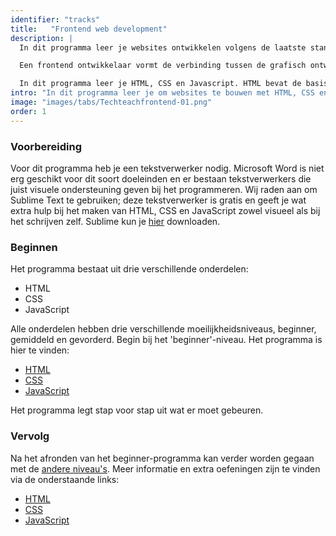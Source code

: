 ```yaml
---
identifier: "tracks"
title:	 "Frontend web development"
description: |
  In dit programma leer je websites ontwikkelen volgens de laatste standaarden en trends op het gebied van web development.

  Een frontend ontwikkelaar vormt de verbinding tussen de grafisch ontwerper, die het ontwerp voor de website maakt, en de backend ontwikkelaar, die de logica inbouwt om de acties van gebruikers op je website af te handelen. Vandaag de dag is de rol van een frontend ontwikkelaar veelzijdig en creatief door alle verschillende apparaten waarmee gebruikers je applicatie bezoeken, zoals smartphones, tablets en 'gewone' browsers.

  In dit programma leer je HTML, CSS en Javascript. HTML bevat de basis bouwstenen voor een website, met CSS kun je HTML meer opmaak geven en JavaScript dient voor het interactief maken van je pagina, dynamisch inladen van nieuwe informatie en snel visuele feedback kunnen geven aan je gebruikers.
intro: "In dit programma leer je om websites te bouwen met HTML, CSS en JavaScript. Van ieder onderdeel zul je eerst een introductie krijgen daarna heb je de mogelijkheid om je verder te verdiepen in de verschillende onderdelen."
image: "images/tabs/Techteachfrontend-01.png"
order: 1
---
```


### Voorbereiding
Voor dit programma heb je een tekstverwerker nodig. Microsoft Word is niet erg geschikt voor dit soort doeleinden en er bestaan tekstverwerkers die juist visuele ondersteuning geven bij het programmeren. Wij raden aan om Sublime Text te gebruiken; deze tekstverwerker is gratis en geeft je wat extra hulp bij het maken van HTML, CSS en JavaScript zowel visueel als bij het schrijven zelf. Sublime kun je [hier](https://www.sublimetext.com/) downloaden.

### Beginnen
Het programma bestaat uit drie verschillende onderdelen:

* HTML
* CSS
* JavaScript

Alle onderdelen hebben drie verschillende moeilijkheidsniveaus, beginner, gemiddeld en gevorderd. Begin bij het 'beginner'-niveau. Het programma is hier te vinden:

* [HTML](http://www.htmldog.com/guides/html/beginner/)
* [CSS](http://www.htmldog.com/guides/css/beginner/)
* [JavaScript](http://www.htmldog.com/guides/javascript/beginner/)

Het programma legt stap voor stap uit wat er moet gebeuren.

### Vervolg
Na het afronden van het beginner-programma kan verder worden gegaan met de [andere niveau's](http://www.htmldog.com/guides/). Meer informatie en extra oefeningen zijn te vinden via de onderstaande links: 

* [HTML](https://developer.mozilla.org/en-US/docs/Learn/HTML/Introduction_to_HTML)
* [CSS](https://developer.mozilla.org/en-US/docs/Learn/CSS)
* [JavaScript](https://developer.mozilla.org/en-US/docs/Learn/JavaScript/First_steps/A_first_splash)